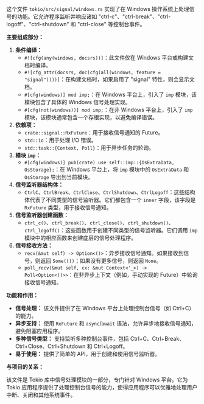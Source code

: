 这个文件 `tokio/src/signal/windows.rs` 实现了在 Windows 操作系统上处理信号的功能。它允许程序监听并响应诸如 "ctrl-c"、"ctrl-break"、"ctrl-logoff"、"ctrl-shutdown" 和 "ctrl-close" 等控制台事件。

**主要组成部分：**

1.  **条件编译：**
    *   `#![cfg(any(windows, docsrs))]`：此文件仅在 Windows 平台或构建文档时编译。
    *   `#![cfg_attr(docsrs, doc(cfg(all(windows, feature = "signal"))))]`：在构建文档时，如果启用了 "signal" 特性，则会显示文档。
    *   `#[cfg(windows)] mod imp;`：在 Windows 平台上，引入了 `imp` 模块，该模块包含了具体的 Windows 信号处理实现。
    *   `#[cfg(not(windows))] mod imp;`：在非 Windows 平台上，引入了 `imp` 模块，该模块通常包含一个存根实现，以避免编译错误。
2.  **依赖项：**
    *   `crate::signal::RxFuture`：用于接收信号通知的 Future。
    *   `std::io`：用于处理 I/O 错误。
    *   `std::task::{Context, Poll}`：用于异步任务的轮询。
3.  **模块 `imp`：**
    *   `#[cfg(windows)] pub(crate) use self::imp::{OsExtraData, OsStorage};`：在 Windows 平台上，将 `imp` 模块中的 `OsExtraData` 和 `OsStorage` 导出到当前模块。
4.  **信号监听器结构体：**
    *   `CtrlC`、`CtrlBreak`、`CtrlClose`、`CtrlShutdown`、`CtrlLogoff`：这些结构体代表了不同类型的信号监听器。它们都包含一个 `inner` 字段，该字段是 `RxFuture` 类型，用于接收信号通知。
5.  **信号监听器创建函数：**
    *   `ctrl_c()`、`ctrl_break()`、`ctrl_close()`、`ctrl_shutdown()`、`ctrl_logoff()`：这些函数用于创建不同类型的信号监听器。它们调用 `imp` 模块中的相应函数来创建底层的信号处理程序。
6.  **信号接收方法：**
    *   `recv(&mut self) -> Option<()>`：异步接收信号通知。如果接收到信号，则返回 `Some(())`；如果没有更多信号，则返回 `None`。
    *   `poll_recv(&mut self, cx: &mut Context<'_>) -> Poll<Option<()>>`：在非异步上下文（例如，手动实现的 Future）中轮询接收信号通知。

**功能和作用：**

*   **信号处理：** 该文件提供了在 Windows 平台上处理控制台信号（如 Ctrl+C）的能力。
*   **异步支持：** 使用 `RxFuture` 和 `async`/`await` 语法，允许异步地接收信号通知，避免阻塞应用程序。
*   **多种信号类型：** 支持监听多种控制台事件，包括 Ctrl+C、Ctrl+Break、Ctrl+Close、Ctrl+Shutdown 和 Ctrl+Logoff。
*   **易于使用：** 提供了简单的 API，用于创建和使用信号监听器。

**与项目的关系：**

该文件是 Tokio 库中信号处理模块的一部分，专门针对 Windows 平台。它为 Tokio 应用程序提供了处理控制台信号的能力，使得应用程序可以优雅地处理用户中断、关闭和其他系统事件。
